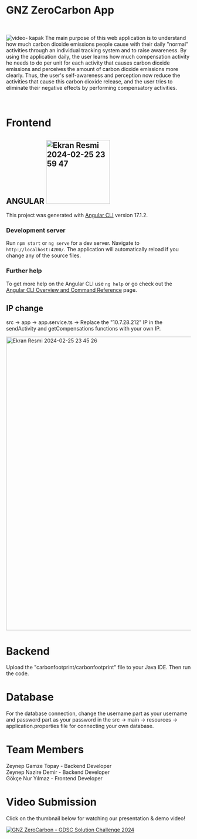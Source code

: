 # GNZ ZeroCarbon App 
<br>

![video- kapak ](https://github.com/gdscbaskent/gnz-zero-carbon/assets/116390010/4e5e3157-9848-42d3-ab83-34fbd52b16c9)
The main purpose of this web application is to understand how much carbon dioxide emissions people cause with their daily "normal" activities through an individual tracking system and to raise awareness. By using the application daily, the user learns how much compensation activity he needs to do per unit for each activity that causes carbon dioxide emissions and perceives the amount of carbon dioxide emissions more clearly. Thus, the user's self-awareness and perception now reduce the activities that cause this carbon dioxide release, and the user tries to eliminate their negative effects by performing compensatory activities.

<br>

# Frontend
## ANGULAR <img width="174" alt="Ekran Resmi 2024-02-25 23 59 47" src="https://github.com/gdscbaskent/gnz-zero-carbon/assets/128600199/ce180b07-984e-424b-9c9c-94edc5d7a31d">
This project was generated with [Angular CLI](https://github.com/angular/angular-cli) version 17.1.2.

### Development server

Run  `npm start` or `ng serve` for a dev server. Navigate to `http://localhost:4200/`. The application will automatically reload if you change any of the source files.

### Further help

To get more help on the Angular CLI use `ng help` or go check out the [Angular CLI Overview and Command Reference](https://angular.io/cli) page.

## IP change

src -> app -> app.service.ts -> Replace the "10.7.28.212" IP in the sendActivity and getCompensations functions with your own IP.


<img width="800" alt="Ekran Resmi 2024-02-25 23 45 26" src="https://github.com/gdscbaskent/gnz-zero-carbon/assets/128600199/6714f4f6-4c04-468e-add0-6d93f8db727e">

# Backend

Upload the "carbonfootprint/carbonfootprint" file to your Java IDE. Then run the code. 

# Database

For the database connection, change the username part as your username and password part as your password in the src -> main -> resources -> application.properties file for connecting your own database.

# Team Members

Zeynep Gamze Topay - Backend Developer     
Zeynep Nazire Demir - Backend Developer    
Gökçe Nur Yılmaz - Frontend Developer      

# Video Submission
Click on the thumbnail below for watching our presentation & demo video! 
       
[![GNZ ZeroCarbon - GDSC Solution Challenge 2024](https://img.youtube.com/vi/s0pWy3pbP8I/0.jpg)](https://www.youtube.com/watch?v=s0pWy3pbP8I "GNZ ZeroCarbon - GDSC Solution Challenge 2024")
